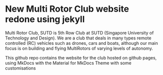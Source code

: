 # New Multi Rotor Club website redone using jekyll

Multi Rotor Club, SUTD is 5th Row Club at SUTD (Singapore University of Technology and Design).
We are a club that deals in many types remote controlled (RC) vehicles such as drones, cars and boats, although 
our main focus is on building and flying MultiRotors of varying levels of autonomy.

This github repo contains the website for the club hosted on github pages, using MkDocs with the Material for MkDocs Theme with some customisations
